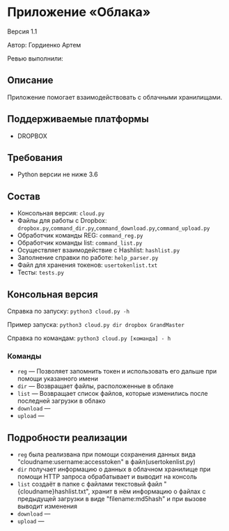 # Приложение «Облака»
Версия 1.1

Автор: Гордиенко Артем

Ревью выполнили: 


## Описание
Приложение помогает взаимодействовать с облачными хранилищами.

## Поддерживаемые платформы
* DROPBOX

## Требования
* Python версии не ниже 3.6


## Состав
* Консольная версия: `cloud.py`
* Файлы для работы с Dropbox: `dropbox.py`,`command_dir.py`,`command_download.py`,`command_upload.py`
* Обработчик команды REG: `command_reg.py`
* Обработчик команды list: `command_list.py`
* Осуществляет взаимодействие с Hashlist: `hashlist.py`
* Заполнение справки по работе: `help_parser.py`
* Файл для хранения токенов: `usertokenlist.txt`
* Тесты: `tests.py`


## Консольная версия
Справка по запуску: `python3 cloud.py -h`

Пример запуска: `python3 cloud.py dir dropbox GrandMaster`

Справка по командам: `python3 cloud.py [команда] - h`

### Команды

* `reg` — Позволяет запомнить токен и использовать его дальше при помощи указанного имени
* `dir` — Возвращает файлы, расположенные в облаке
* `list` — Возвращает список файлов, которые изменились после последней загрузки в облако
* `download` —
* `upload` —


## Подробности реализации
* `reg` была реализвана при помощи сохранения данных вида "cloudname:username:accesstoken" в файл(usertokenlist.py)
* `dir` получает информацию о данных в облачном хранилище при помощи HTTP запроса обрабатывает и выводит на консоль
* `list` создаёт в папке с файлами текстовый файл "{cloudname}hashlist.txt", хранит в нём информацию о файлах с предыдущей загрузки в виде "filename:md5hash" и при вызове выводит изменения
* `download` —
* `upload` —